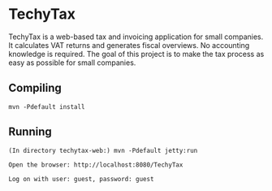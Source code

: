 # TechyTax
TechyTax is a web-based tax and invoicing application for small companies. 
It calculates VAT returns and generates fiscal overviews. 
No accounting knowledge is required. 
The goal of this project is to make the tax process as easy as possible for small companies.

## Compiling
    mvn -Pdefault install

## Running
    (In directory techytax-web:) mvn -Pdefault jetty:run

    Open the browser: http://localhost:8080/TechyTax

    Log on with user: guest, password: guest
